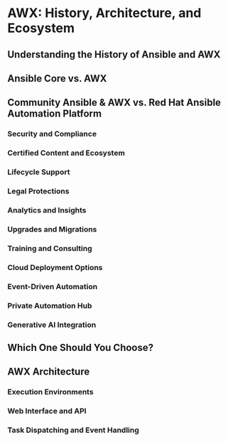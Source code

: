 # AWX: History, Architecture, and Ecosystem


## Understanding the History of Ansible and AWX


## Ansible Core vs. AWX


## Community Ansible & AWX vs. Red Hat Ansible Automation Platform


### Security and Compliance


### Certified Content and Ecosystem


### Lifecycle Support


### Legal Protections


### Analytics and Insights


### Upgrades and Migrations


### Training and Consulting


### Cloud Deployment Options


### Event-Driven Automation


### Private Automation Hub


### Generative AI Integration


## Which One Should You Choose?


## AWX Architecture


### Execution Environments


### Web Interface and API


### Task Dispatching and Event Handling